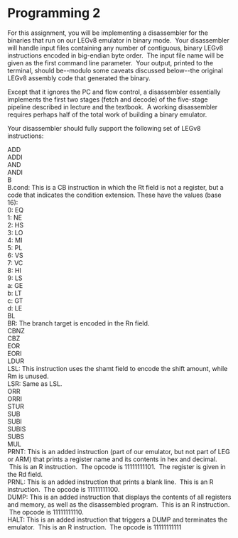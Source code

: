 # Programming 2

For this assignment, you will be implementing a disassembler for the binaries that run on our LEGv8 emulator in binary mode.  Your disassembler will handle input files containing any number of contiguous, binary LEGv8 instructions encoded in big-endian byte order.  The input file name will be given as the first command line parameter.  Your output, printed to the terminal, should be--modulo some caveats discussed below--the original LEGv8 assembly code that generated the binary.

Except that it ignores the PC and flow control, a disassembler essentially implements the first two stages (fetch and decode) of the five-stage pipeline described in lecture and the textbook.  A working disassembler requires perhaps half of the total work of building a binary emulator.

Your disassembler should fully support the following set of LEGv8 instructions:

ADD  
ADDI   
AND   
ANDI   
B  
B.cond: This is a CB instruction in which the Rt field is not a register, but a code that indicates the condition extension. These have the values (base 16):  
  0: EQ  
  1: NE  
  2: HS  
  3: LO  
  4: MI  
  5: PL  
  6: VS  
  7: VC  
  8: HI  
  9: LS  
  a: GE  
  b: LT  
  c: GT  
  d: LE  
BL  
BR: The branch target is encoded in the Rn field.  
CBNZ  
CBZ  
EOR  
EORI  
LDUR  
LSL: This instruction uses the shamt field to encode the shift amount, while Rm is unused.  
LSR: Same as LSL.  
ORR  
ORRI  
STUR  
SUB  
SUBI  
SUBIS  
SUBS  
MUL  
PRNT: This is an added instruction (part of our emulator, but not part of LEG or ARM) that prints a register name and its contents in hex and decimal.  This is an R instruction.  The opcode is 11111111101.  The register is given in the Rd field.  
PRNL: This is an added instruction that prints a blank line.  This is an R instruction.  The opcode is 11111111100.  
DUMP: This is an added instruction that displays the contents of all registers and memory, as well as the disassembled program.  This is an R instruction.  The opcode is 11111111110.  
HALT: This is an added instruction that triggers a DUMP and terminates the emulator.  This is an R instruction.  The opcode is 11111111111 
